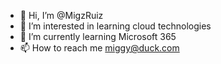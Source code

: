 - 👋 Hi, I’m @MigzRuiz
- 👀 I’m interested in learning cloud technologies
- 🌱 I’m currently learning Microsoft 365
- 📫 How to reach me miggy@duck.com

<!---
MigzRuiz/MigzRuiz is a ✨ special ✨ repository because its `README.md` (this file) appears on your GitHub profile.
You can click the Preview link to take a look at your changes.
--->
